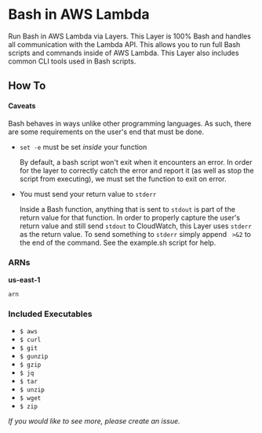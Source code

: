 # Bash in AWS Lambda

Run Bash in AWS Lambda via Layers. This Layer is 100% Bash and handles all communication with the Lambda API. This allows you to run full Bash scripts and commands inside of AWS Lambda. This Layer also includes common CLI tools used in Bash scripts.

## How To

#### Caveats

Bash behaves in ways unlike other programming languages. As such, there are some requirements on the user's end that must be done.

- `set -e` must be set _inside_ your function

    By default, a bash script won't exit when it encounters an error. In order for the layer to correctly catch the error and report it (as well as stop the script from executing), we must set the function to exit on error. 

- You must send your return value to `stderr`

    Inside a Bash function, anything that is sent to `stdout` is part of the return value for that function. In order to properly capture the user's return value and still send `stdout` to CloudWatch, this Layer uses `stderr` as the return value. To send something to `stderr` simply append ` >&2` to the end of the command. See the example.sh script for help.

### ARNs

**us-east-1**

`arn`


### Included Executables

- `$ aws`
- `$ curl`
- `$ git`
- `$ gunzip`
- `$ gzip`
- `$ jq`
- `$ tar`
- `$ unzip`
- `$ wget`
- `$ zip`

_If you would like to see more, please create an issue._